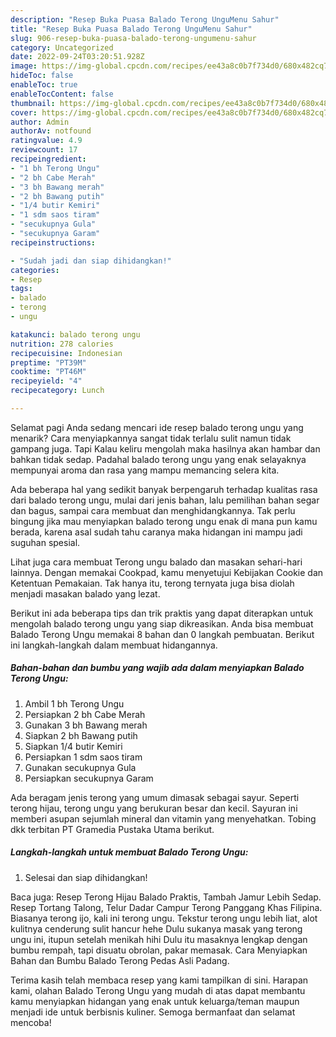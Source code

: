 ```yaml
---
description: "Resep Buka Puasa Balado Terong UnguMenu Sahur"
title: "Resep Buka Puasa Balado Terong UnguMenu Sahur"
slug: 906-resep-buka-puasa-balado-terong-ungumenu-sahur
category: Uncategorized
date: 2022-09-24T03:20:51.928Z
image: https://img-global.cpcdn.com/recipes/ee43a8c0b7f734d0/680x482cq70/balado-terong-ungu-foto-resep-utama.jpg
hideToc: false
enableToc: true
enableTocContent: false
thumbnail: https://img-global.cpcdn.com/recipes/ee43a8c0b7f734d0/680x482cq70/balado-terong-ungu-foto-resep-utama.jpg
cover: https://img-global.cpcdn.com/recipes/ee43a8c0b7f734d0/680x482cq70/balado-terong-ungu-foto-resep-utama.jpg
author: Admin
authorAv: notfound
ratingvalue: 4.9
reviewcount: 17
recipeingredient:
- "1 bh Terong Ungu"
- "2 bh Cabe Merah"
- "3 bh Bawang merah"
- "2 bh Bawang putih"
- "1/4 butir Kemiri"
- "1 sdm saos tiram"
- "secukupnya Gula"
- "secukupnya Garam"
recipeinstructions:

- "Sudah jadi dan siap dihidangkan!"
categories:
- Resep
tags:
- balado
- terong
- ungu

katakunci: balado terong ungu 
nutrition: 278 calories
recipecuisine: Indonesian
preptime: "PT39M"
cooktime: "PT46M"
recipeyield: "4"
recipecategory: Lunch

---
```



Selamat pagi Anda sedang mencari ide resep balado terong ungu yang menarik? Cara menyiapkannya sangat tidak terlalu sulit namun tidak gampang juga. Tapi Kalau keliru mengolah maka hasilnya akan hambar dan bahkan tidak sedap. Padahal balado terong ungu yang enak selayaknya mempunyai aroma dan rasa yang mampu memancing selera kita.


Ada beberapa hal yang sedikit banyak berpengaruh terhadap kualitas rasa dari balado terong ungu, mulai dari jenis bahan, lalu pemilihan bahan segar dan bagus, sampai cara membuat dan menghidangkannya. Tak perlu bingung jika mau menyiapkan balado terong ungu enak di mana pun kamu berada, karena asal sudah tahu caranya maka hidangan ini mampu jadi suguhan spesial.

Lihat juga cara membuat Terong ungu balado dan masakan sehari-hari lainnya. Dengan memakai Cookpad, kamu menyetujui Kebijakan Cookie dan Ketentuan Pemakaian. Tak hanya itu, terong ternyata juga bisa diolah menjadi masakan balado yang lezat.


Berikut ini ada beberapa tips dan trik praktis yang dapat diterapkan untuk mengolah balado terong ungu yang siap dikreasikan. Anda bisa membuat Balado Terong Ungu memakai 8 bahan dan 0 langkah pembuatan. Berikut ini langkah-langkah dalam membuat hidangannya.

<!--inarticleads1-->

##### Bahan-bahan dan bumbu yang wajib ada dalam menyiapkan Balado Terong Ungu:

1. Ambil 1 bh Terong Ungu
1. Persiapkan 2 bh Cabe Merah
1. Gunakan 3 bh Bawang merah
1. Siapkan 2 bh Bawang putih
1. Siapkan 1/4 butir Kemiri
1. Persiapkan 1 sdm saos tiram
1. Gunakan secukupnya Gula
1. Persiapkan secukupnya Garam


Ada beragam jenis terong yang umum dimasak sebagai sayur. Seperti terong hijau, terong ungu yang berukuran besar dan kecil. Sayuran ini memberi asupan sejumlah mineral dan vitamin yang menyehatkan. Tobing dkk terbitan PT Gramedia Pustaka Utama berikut. 

<!--inarticleads2-->

##### Langkah-langkah untuk membuat Balado Terong Ungu:


1. Selesai dan siap dihidangkan!

Baca juga: Resep Terong Hijau Balado Praktis, Tambah Jamur Lebih Sedap. Resep Tortang Talong, Telur Dadar Campur Terong Panggang Khas Filipina. Biasanya terong ijo, kali ini terong ungu. Tekstur terong ungu lebih liat, alot kulitnya cenderung sulit hancur hehe Dulu sukanya masak yang terong ungu ini, itupun setelah menikah hihi Dulu itu masaknya lengkap dengan bumbu rempah, tapi disuatu obrolan, pakar memasak. Cara Menyiapkan Bahan dan Bumbu Balado Terong Pedas Asli Padang. 

Terima kasih telah membaca resep yang kami tampilkan di sini. Harapan kami, olahan Balado Terong Ungu yang mudah di atas dapat membantu kamu menyiapkan hidangan yang enak untuk keluarga/teman maupun menjadi ide untuk berbisnis kuliner. Semoga bermanfaat dan selamat mencoba!
